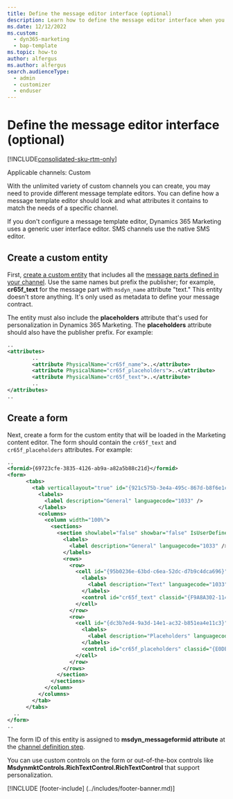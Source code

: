 ```yaml
---
title: Define the message editor interface (optional)
description: Learn how to define the message editor interface when you create custom channels in Dynamics 365 Marketing.
ms.date: 12/12/2022
ms.custom: 
  - dyn365-marketing
  - bap-template
ms.topic: how-to
author: alfergus
ms.author: alfergus
search.audienceType: 
  - admin
  - customizer
  - enduser
---
```


# Define the message editor interface (optional)

[!INCLUDE[consolidated-sku-rtm-only](../includes/consolidated-sku-rtm-only.md)]

Applicable channels: Custom

With the unlimited variety of custom channels you can create, you may need to provide different message template editors. You can define how a message template editor should look and what attributes it contains to match the needs of a specific channel.

If you don't configure a message template editor, Dynamics 365 Marketing uses a generic user interface editor. SMS channels use the native SMS editor.

## Create a custom entity

First, [create a custom entity](/dynamics365/customerengagement/on-premises/customize/create-entities) that includes all the [message parts defined in your channel](real-time-marketing-custom-channel-message-parts.md). Use the same names but prefix the publisher; for example, **cr65f_text** for the message part with `msdyn_name` attribute "text." This entity doesn't store anything. It's only used as metadata to define your message contract.

The entity must also include the **placeholders** attribute that's used for personalization in Dynamics 365 Marketing. The **placeholders** attribute should also have the publisher prefix. For example:

```xml
..
<attributes>
        ..
        <attribute PhysicalName="cr65f_name">..</attribute>
        <attribute PhysicalName="cr65f_placeholders">..</attribute>
        <attribute PhysicalName="cr65f_text">..</attribute>
        ..
</attributes>
..
```

## Create a form

Next, create a form for the custom entity that will be loaded in the Marketing content editor. The form should contain the `cr65f_text` and `cr65f_placeholders` attributes. For example:

```xml
..
<formid>{69723cfe-3835-4126-ab9a-a82a5b88c21d}</formid>
<form>
      <tabs>
        <tab verticallayout="true" id="{921c575b-3e4a-495c-867d-b8f6e1c113e0}" IsUserDefined="1">
          <labels>
            <label description="General" languagecode="1033" />
          </labels>
          <columns>
            <column width="100%">
              <sections>
                <section showlabel="false" showbar="false" IsUserDefined="0" id="{661ec403-bf06-41a0-86de-f93a05c558f6}">
                  <labels>
                    <label description="General" languagecode="1033" />
                  </labels>
                  <rows>
                    <row>
                      <cell id="{95b0236e-63bd-c6ea-52dc-d7b9c4dca696}" showlabel="true" locklevel="0">
                        <labels>
                          <label description="Text" languagecode="1033" />
                        </labels>
                        <control id="cr65f_text" classid="{F9A8A302-114E-466A-B582-6771B2AE0D92}" datafieldname="cr65f_text" disabled="false" uniqueid="{05bb6ed1-e802-412c-9813-7eded53f3f73}" />
                      </cell>
                    </row>
                    <row>
                      <cell id="{dc3b7ed4-9a3d-14e1-ac32-b851ea4e11c3}" showlabel="true" locklevel="0" visible="false">
                        <labels>
                          <label description="Placeholders" languagecode="1033" />
                        </labels>
                        <control id="cr65f_placeholders" classid="{E0DECE4B-6FC8-4a8f-A065-082708572369}" datafieldname="cr65f_placeholders" disabled="false" uniqueid="{b02dc4a0-7711-0a2a-0ce4-d0c384a17712}" />
                      </cell>
                    </row>
                  </rows>
                </section>
              </sections>
            </column>
          </columns>
        </tab>
      </tabs>
  ..
</form>
.. 
```

The form ID of this entity is assigned to **msdyn_messageformid attribute** at the [channel definition step](real-time-marketing-define-channel-definition.md).

You can use custom controls on the form or out-of-the-box controls like **MsdynmktControls.RichTextControl.RichTextControl** that support personalization.

[!INCLUDE [footer-include] (../includes/footer-banner.md)]
